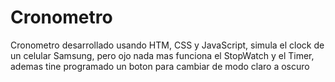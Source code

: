 # Cronometro
Cronometro desarrollado usando HTM, CSS y 
JavaScript, simula el clock de un celular Samsung, pero ojo nada mas funciona el StopWatch y el Timer, ademas tine programado un boton para cambiar de modo claro a oscuro
